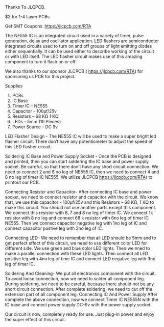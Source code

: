 Thanks To JLCPCB.

$2 for 1-4 Layer PCBs.

Get SMT Coupons: https://jlcpcb.com/RTA


The NE555 IC is an integrated circuit used in a variety of timer, pulse generation, delay and oscillator application.
LED flashers are  semiconductor integrated circuits used to turn on and off groups of light emitting diodes either sequentially.
It can be used either to describe working of the circuit or with LED itself. The LED flasher circuit makes use of this amazing component to turn it flash on or off.

 We also thanks to our sponsor JLCPCB ( https://jlcpcb.com/RTA) for sponsoring  us PCB for this project.
 

Supplies
1. PCBs
2. IC Base
3. Timer IC – NE555
4. Capacitor - 100µf/25v
5. Resistors – 68 KΩ
                1 KΩ
6. LEDs – 5mm (10 Pieces)
7. Power Source – DC 9v


LED Flasher Design - 
The NE555 IC will be used to make a super bright led flasher circuit. There don’t have any potentiometer to adjust the speed of this LED flasher circuit.



Soldering IC Base and Power Supply Socket - 
Once the PCB is designed and printed, then you can start soldering the IC base and power supply socket. Be careful, so that there don’t have any short circuit connection. We need to connect 2 and 6 no leg of NE555 IC, then we need to connect 4 and 8 no leg of timer IC NE555.  We utilize JLCPCB  https://jlcpcb.com/RTA) to printout our PCB.


Connecting Resistor and Capacitor- 
After connecting IC base and power socket, we need to connect resistor and capacitor with the circuit. We know that, we use this capacitor - 100µf/25v and this Resistors – 68 KΩ, 1 KΩ to make this circuit. You should not use another parts except this component. We connect this resistor with 6, 7 and 8 no leg of timer IC. We connect 1k resistor with 8 no leg and connect 68 k resistor with 6no leg of timer IC NE555. Then we connect capacitor negative leg with 
 1no leg of IC and connect capacitor postive leg with 2no leg of IC.

Connecting LED-
We need to remember that all LED should be 5mm and to get perfect effect of this circuit, we need to use different color LED for different side. We use green and blue color LED lights. Then we nned to make a parallel connection with these LED lights. Then connect all LED positive leg with 4no leg of time IC and connect LED negative leg with 3no leg of timer IC.


Soldering And Cleaning-
We put all electronics component with the circuit. To avoid loose connection, now we need to solder all component leg. During soldering, we need to be careful, because there should not be any short circuit connection. After complete soldering, we need to cut off the extension part of all component leg.
Connecting IC And Power Supply
After complete the above connection, now we connect Timer IC NE555N with the IC base and connect power supply DC-9v with the power supply socket. 

Our circuit is now, completely ready for use. Just plug-in power and enjoy the super effect of this circuit.
